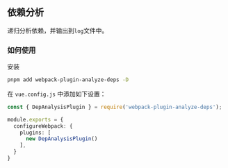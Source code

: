 ## 依赖分析

递归分析依赖，并输出到`log`文件中。

### 如何使用

安装

```bash
pnpm add webpack-plugin-analyze-deps -D
```

在 `vue.config.js` 中添加如下设置：

```ts
const { DepAnalysisPlugin } = require('webpack-plugin-analyze-deps');

module.exports = {
  configureWebpack: {
    plugins: [
      new DepAnalysisPlugin()
    ],
  }
}
```

